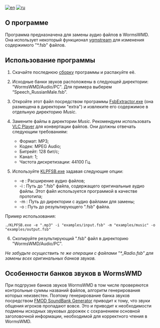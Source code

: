 
[![en](https://img.shields.io/badge/lang-en-red.svg)](https://github.com/Qinterfly/KLPFSB/blob/master/README.md)
[![ru](https://img.shields.io/badge/lang-ru-green.svg)](https://github.com/Qinterfly/KLPFSB/blob/master/README.ru.md)

## О программе
Программа предназначена для замены аудио файлов в WormsWMD. Она использует некоторый функционал [vgmstream](https://github.com/vgmstream/vgmstream/tree/master) для изменения содержимого "*.fsb" файлов.

## Использование программы
1. Скачайте последнюю [сборку](https://github.com/Qinterfly/KLPFSB/releases/tag/v.0.0.1) программы и распакуйте её.
2. Исходные банки звуков расположены в следующей директории: "WormsWMD/Audio/PC". Для примера выберем “Speech_RussianMale.fsb”.
3. Откройте этот файл посредством программы [FsbExtractor.exe](http://www.aezay.dk/aezay/fsbextractor/) (она размещена в директории "extra") и извлеките его содержимое в отдельную директорию *Music*.
4. Замените файлы в директории *Music*. Рекомендуем использовать [VLC Player](https://www.videolan.org/vlc/) для конвертации файлов. Они должны отвечать следующим требованиям:
	* Формат: MP3;
	* Кодек: MPEG Audio;
	* Битрейт: 128 бит/c;
	* Канал: 1;
	* Частота дискретизации: 44100 Гц.

5. Используйте [KLPFSB.exe](KLPFSB.exe) задавая следующие опции:
	- -e : Расширение аудио файлов;
	- -i : Путь до ".fsb" файла, содержащего оригинальные аудио файлы. Этот файл используется программой в качестве прототипа;
	- -m : Путь до директории с аудио файлами для замены;
	- -o : Путь до результирующего ".fsb" файла.

Пример использования:

	./KLPFSB.exe -e ".mp3" -i "examples/input.fsb" -m "examples/music" -o "examples/output.fsb"

6. Скопируйте результирующий ".fsb" файл в директорию "WormsWMD/Audio/PC".

*Не забудьте осуществить те же операции с файлами "\*_Radio.fsb" для замены всех оригинальных банков звуков.*

## Особенности банков звуков в WormsWMD
При подгрузке банков звуков WormsWMD в том числе проверяются контрольные суммы названий файлов, алгоритм генерирования которых неизвестен. Поэтому генерирование банка звуков посредством [FMOD SoundBank Generator](https://www.fmod.com/) приводит к тому, что звуки общения игроков пропадают вовсе. Это и приводит к необходимости подмены исходных звуковых дорожек с сохранением основной заголовочной информации, необходимой для корректного чтения в WormsWMD.